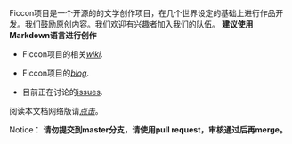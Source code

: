 Ficcon项目是一个开源的的文学创作项目，在几个世界设定的基础上进行作品开发。我们鼓励原创内容。我们欢迎有兴趣者加入我们的队伍。
**建议使用Markdown语言进行创作**

* Ficcon项目的相关[*wiki*](https://github.com/scorpiohw/Ficcon/wiki).

* Ficcon项目的[*blog*](http://ficcon.diandian.com/).

* 目前正在讨论的[issues](https://github.com/scorpiohw/Ficcon/issues?state=open).


阅读本文档网络版请[*点击*](http://scorpiohw.github.com/Ficcon/)。

Notice：
**请勿提交到master分支，请使用pull request，审核通过后再merge。**
	
